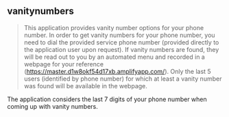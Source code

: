 ## vanitynumbers ##
  > This application provides vanity number options for your phone number. In order to get vanity numbers for your phone number, you need to dial the provided service phone number (provided directly to the application user upon request). If vanity numbers are found, they will be read out to you by an automated menu and recorded in a webpage for your reference (https://master.d1w8okf54d17xb.amplifyapp.com/). Only the last 5 users (identified by phone number) for which at least a vanity number was found will be available in the webpage.

  The application considers the last 7 digits of your phone number when coming up with vanity numbers. 

